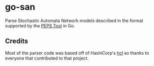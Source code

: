 # go-san

Parse Stochastic Automata Network models described in the format supported by
the [PEPS Tool](http://www-id.imag.fr/Logiciels/peps/userguide.html#Model_Description)
in Go.

## Credits

Most of the parser code was based off of HashiCorp's [hcl](https://github.com/hashicorp/hcl)
so thanks to everyone that contributed to that project.
